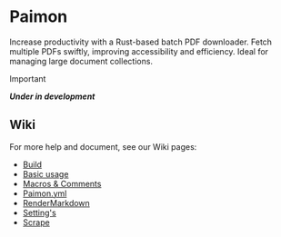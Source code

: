 # Paimon

Increase productivity with a Rust-based batch PDF downloader. Fetch multiple PDFs swiftly, improving accessibility and efficiency. Ideal for managing large document collections.

> [!important]
> ***Under in development***

## Wiki

For more help and document, see our Wiki pages:

* [Build](https://github.com/Ravenlib/Paimon/wiki/Build)
* [Basic usage](https://github.com/Ravenlib/Paimon/wiki/Basic-usage)
* [Macros & Comments](https://github.com/Ravenlib/Paimon/wiki/Macros-&-Comments)
* [Paimon.yml](https://github.com/Ravenlib/Paimon/wiki/Paimon.yml)
* [RenderMarkdown](https://github.com/Ravenlib/Paimon/wiki/RenderMarkdown)
* [Setting's](https://github.com/Ravenlib/Paimon/wiki/Settings)
* [Scrape](https://github.com/Ravenlib/Paimon/wiki/Scrape)
